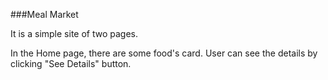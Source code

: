 ###Meal Market

It is a simple site of two pages. 

In the Home page, there are some food's card.
User can see the details by clicking "See Details" button.
